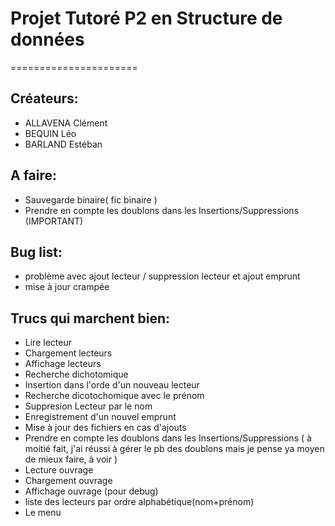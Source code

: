 # Projet Tutoré P2 en Structure de données

======================

## Créateurs:
* ALLAVENA Clément
* BEQUIN Léo
* BARLAND Estéban

## A faire:
* Sauvegarde binaire( fic binaire )
* Prendre en compte les doublons dans les Insertions/Suppressions (IMPORTANT)

## Bug list:
* problème avec ajout lecteur / suppression lecteur et ajout emprunt
* mise à jour crampée

## Trucs qui marchent bien:
* Lire lecteur
* Chargement lecteurs
* Affichage lecteurs
* Recherche dichotomique
* Insertion dans l'orde d'un nouveau lecteur
* Recherche dicotochomique avec le prénom
* Suppresion Lecteur par le nom
* Enregistrement d'un nouvel emprunt
* Mise à jour des fichiers en cas d'ajouts
* Prendre en compte les doublons dans les Insertions/Suppressions ( à moitié fait, j'ai réussi à gérer le pb des doublons mais je pense ya moyen de mieux faire, à voir )
* Lecture ouvrage 
* Chargement ouvrage
* Affichage ouvrage (pour debug) 
* liste des lecteurs par ordre alphabétique(nom+prénom)
* Le menu
